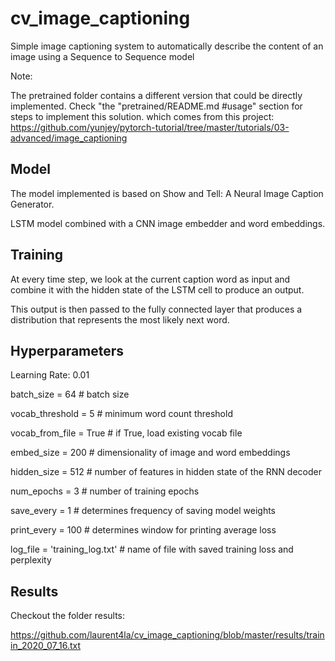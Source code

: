 # cv_image_captioning

Simple image captioning system to automatically describe the content of an image using a Sequence to Sequence model

Note:

The pretrained folder contains a different version that could be directly implemented.
Check "the "pretrained/README.md #usage" section for steps to implement this solution.
which comes from this project: https://github.com/yunjey/pytorch-tutorial/tree/master/tutorials/03-advanced/image_captioning

## Model
The model implemented is based on Show and Tell: A Neural Image Caption Generator.

LSTM model combined with a CNN image embedder and word embeddings.

## Training
At every time step, we look at the current caption word as input and combine it with the hidden state of the LSTM cell to produce an output.

This output is then passed to the fully connected layer that produces a distribution that represents the most likely next word.

## Hyperparameters
Learning Rate: 0.01

batch_size = 64          # batch size

vocab_threshold = 5      # minimum word count threshold

vocab_from_file = True   # if True, load existing vocab file

embed_size = 200         # dimensionality of image and word embeddings

hidden_size = 512        # number of features in hidden state of the RNN decoder

num_epochs = 3           # number of training epochs

save_every = 1           # determines frequency of saving model weights

print_every = 100        # determines window for printing average loss

log_file = 'training_log.txt'       # name of file with saved training loss and perplexity

## Results

Checkout the folder results:

https://github.com/laurent4la/cv_image_captioning/blob/master/results/trainin_2020_07_16.txt
